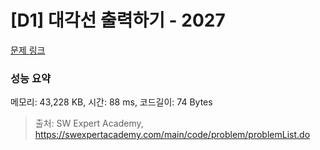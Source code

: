 # [D1] 대각선 출력하기 - 2027 

[문제 링크](https://swexpertacademy.com/main/code/problem/problemDetail.do?contestProbId=AV5QFuZ6As0DFAUq) 

### 성능 요약

메모리: 43,228 KB, 시간: 88 ms, 코드길이: 74 Bytes



> 출처: SW Expert Academy, https://swexpertacademy.com/main/code/problem/problemList.do